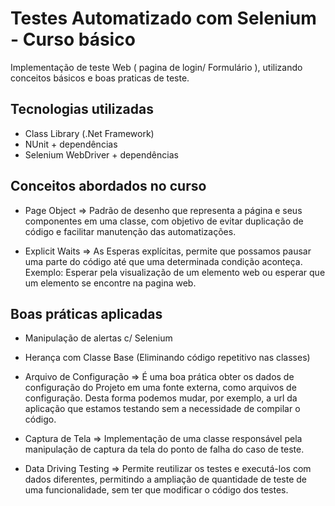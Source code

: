 # Testes Automatizado com Selenium - Curso básico 

Implementação de teste Web ( pagina de login/ Formulário ), utilizando conceitos básicos e boas praticas de teste.

## Tecnologias utilizadas
- Class Library (.Net Framework)
- NUnit + dependências
- Selenium WebDriver + dependências

## Conceitos abordados no curso

- Page Object => Padrão de desenho que representa a página e seus componentes em uma classe, com objetivo de evitar duplicação de código e facilitar manutenção das automatizações.

- Explicit Waits => As Esperas explícitas, permite que possamos pausar uma parte do código até que uma determinada condição aconteça.
  Exemplo: Esperar pela visualização de um elemento web ou esperar que um elemento se encontre na pagina web.

## Boas práticas aplicadas
- Manipulação de alertas c/ Selenium

- Herança com Classe Base (Eliminando código repetitivo nas classes)

- Arquivo de Configuração => É uma boa prática obter os dados de configuração do Projeto em uma fonte externa, como arquivos de configuração. Desta forma podemos mudar, por exemplo, a url da aplicação que estamos testando sem a necessidade de compilar o código.

- Captura de Tela => Implementação de uma classe responsável pela manipulação de captura da tela do ponto de falha do caso de teste.

- Data Driving Testing => Permite reutilizar os testes e executá-los com dados diferentes, permitindo a ampliação de quantidade de teste de uma funcionalidade, sem ter que modificar o código dos testes.



